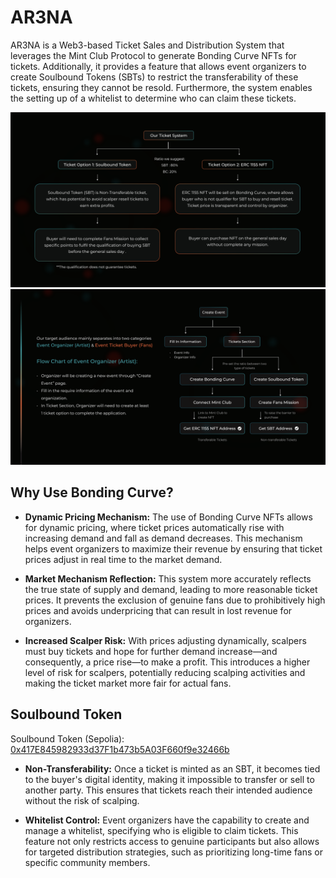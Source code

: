 # AR3NA
AR3NA is a Web3-based Ticket Sales and Distribution System that leverages the Mint Club Protocol to generate Bonding Curve NFTs for tickets. Additionally, it provides a feature that allows event organizers to create Soulbound Tokens (SBTs) to restrict the transferability of these tickets, ensuring they cannot be resold. Furthermore, the system enables the setting up of a whitelist to determine who can claim these tickets.

![Flow 1](README_image/flow1.png)
![Flow 2](README_image/flow2.png)

## Why Use Bonding Curve?
- **Dynamic Pricing Mechanism:** The use of Bonding Curve NFTs allows for dynamic pricing, where ticket prices automatically rise with increasing demand and fall as demand decreases. This mechanism helps event organizers to maximize their revenue by ensuring that ticket prices adjust in real time to the market demand.

- **Market Mechanism Reflection:** This system more accurately reflects the true state of supply and demand, leading to more reasonable ticket prices. It prevents the exclusion of genuine fans due to prohibitively high prices and avoids underpricing that can result in lost revenue for organizers.

- **Increased Scalper Risk:** With prices adjusting dynamically, scalpers must buy tickets and hope for further demand increase—and consequently, a price rise—to make a profit. This introduces a higher level of risk for scalpers, potentially reducing scalping activities and making the ticket market more fair for actual fans.

## Soulbound Token
Soulbound Token (Sepolia): [0x417E845982933d37F1b473b5A03F660f9e32466b](https://sepolia.etherscan.io/address/0x417e845982933d37f1b473b5a03f660f9e32466b)
- **Non-Transferability:** Once a ticket is minted as an SBT, it becomes tied to the buyer's digital identity, making it impossible to transfer or sell to another party. This ensures that tickets reach their intended audience without the risk of scalping.

- **Whitelist Control:** Event organizers have the capability to create and manage a whitelist, specifying who is eligible to claim tickets. This feature not only restricts access to genuine participants but also allows for targeted distribution strategies, such as prioritizing long-time fans or specific community members.
